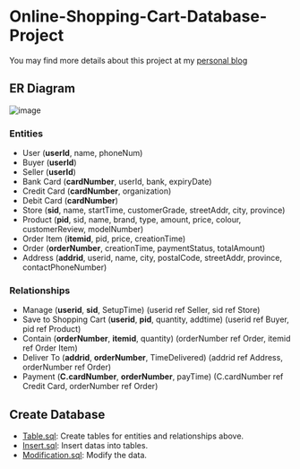 # Online-Shopping-Cart-Database-Project

You may find more details about this project at my [personal blog](http://www.aaronguan.com/database-project.html)

## ER Diagram

![image](http://www.aaronguan.com/images/database/ER.PNG)

### Entities

* User (__userId__, name, phoneNum)
* Buyer (__userId__)
* Seller (__userId__)
* Bank Card (__cardNumber__, userId, bank, expiryDate)
* Credit Card (__cardNumber__, organization)
* Debit Card (__cardNumber__)
* Store (__sid__, name, startTime, customerGrade, streetAddr, city, province)
* Product (__pid__, sid, name, brand, type, amount, price, colour, customerReview, modelNumber)
* Order Item (__itemid__, pid, price, creationTime)
* Order (__orderNumber__, creationTime, paymentStatus, totalAmount)
* Address (__addrid__, userid, name, city, postalCode, streetAddr, province, contactPhoneNumber)

### Relationships

* Manage (__userid__, __sid__, SetupTime) (userid ref Seller, sid ref Store)
* Save to Shopping Cart (__userid__, __pid__, quantity, addtime) (userid ref Buyer, pid ref Product)
* Contain (__orderNumber__, __itemid__, quantity) (orderNumber ref Order, itemid ref Order Item)
* Deliver To (__addrid__, __orderNumber__, TimeDelivered) (addrid ref Address, orderNumber ref Order)
* Payment (__C.cardNumber__, __orderNumber__, payTime) (C.cardNumber ref Credit Card, orderNumber ref Order)

## Create Database

* [Table.sql](https://github.com/aaronzguan/Online-Shopping-Cart-Database-Project/blob/master/Table.sql): Create tables for entities and relationships above.
* [Insert.sql](https://github.com/aaronzguan/Online-Shopping-Cart-Database-Project/blob/master/Insert.sql): Insert datas into tables.
* [Modification.sql](https://github.com/aaronzguan/Online-Shopping-Cart-Database-Project/blob/master/Modification.sql): Modify the data.
